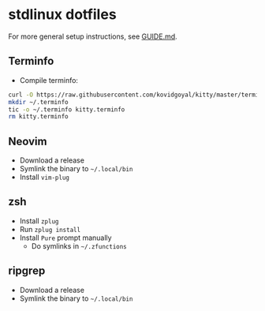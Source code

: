 # stdlinux dotfiles

For more general setup instructions, see [GUIDE.md](GUIDE.md).

## Terminfo
* Compile terminfo:
```bash
curl -O https://raw.githubusercontent.com/kovidgoyal/kitty/master/terminfo/kitty.terminfo
mkdir ~/.terminfo
tic -o ~/.terminfo kitty.terminfo
rm kitty.terminfo
```

## Neovim
* Download a release
* Symlink the binary to `~/.local/bin`
* Install `vim-plug`

## zsh
* Install `zplug`
* Run `zplug install`
* Install `Pure` prompt manually
  * Do symlinks in `~/.zfunctions`

## ripgrep
* Download a release
* Symlink the binary to `~/.local/bin`
